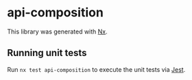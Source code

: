 # api-composition

This library was generated with [Nx](https://nx.dev).

## Running unit tests

Run `nx test api-composition` to execute the unit tests via [Jest](https://jestjs.io).

